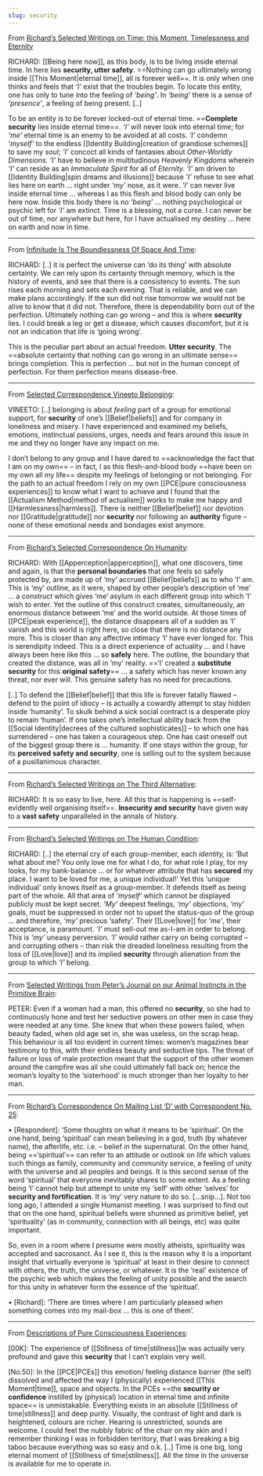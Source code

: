 ```yaml
---
slug: security
---
```


From [Richard’s Selected Writings on Time: this Moment, Timelessness and Eternity](http://www.actualfreedom.com.au/richard/selectedwriting/sw-time.htm)

RICHARD: [[Being here now]], as this body, is to be living inside eternal time. In here lies **security, utter safety**. ==Nothing can go ultimately wrong inside [[This Moment|eternal time]], all is forever well==. It is only when one thinks and feels that _‘I’_ exist that the troubles begin. To locate this entity, one has only to tune into the feeling of _‘being’_. In _‘being’_ there is a sense of _‘presence’_, a feeling of being present. [..]

To be an entity is to be forever locked-out of eternal time. ==**Complete security** lies inside eternal time==. _‘I’_ will never look into eternal time; for _‘me’_ eternal time is an enemy to be avoided at all costs. _‘I’_ condemn _‘myself’_ to the endless [[Identity Building|creation of grandiose schemes]] to save my _soul_; _‘I’_ concoct all kinds of fantasies about _Other-Worldly Dimensions. ‘I’_ have to believe in multitudinous _Heavenly Kingdoms_ wherein _‘I’_ can reside as an _Immaculate Spirit_ for all of _Eternity. ‘I’_ am driven to [[Identity Building|spin dreams and illusions]] because _‘I’_ refuse to see what lies here on earth ... right under _‘my’_ nose, as it were. _‘I’_ can never live inside eternal time … whereas I as this flesh and blood body can only be here now. Inside this body there is no _‘being’_ … nothing psychological or psychic left for _‘I’_ am extinct. Time is a blessing, not a curse. I can never be out of time, nor anywhere but here, for I have actualised my destiny … here on earth and now in time.

---

From [Infinitude Is The Boundlessness Of Space And Time](http://www.actualfreedom.com.au/richard/audiotapeddialogues/infinitudeistheboundlessness.htm):

RICHARD: [..] it is perfect the universe can ‘do its thing’ with absolute certainty. We can rely upon its certainty through memory, which is the history of events, and see that there is a consistency to events. The sun rises each morning and sets each evening. That is reliable, and we can make plans accordingly. If the sun did not rise tomorrow we would not be alive to know that it did not. Therefore, there is dependability born out of the perfection. Ultimately nothing can go wrong – and this is where **security** lies. I could break a leg or get a disease, which causes discomfort, but it is not an indication that life is ‘going wrong’.

This is the peculiar part about an actual freedom. **Utter security**. The ==absolute certainty that nothing can go wrong in an ultimate sense== brings completion. This is perfection ... but not in the human concept of perfection. For them perfection means disease-free.

---

From [Selected Correspondence Vineeto Belonging](http://actualfreedom.com.au/actualism/vineeto/selected-correspondence/corr-belonging.htm):

VINEETO: [..] belonging is about _feeling_ part of a group for emotional support, for **security** of one’s [[Belief|beliefs]] and for company in loneliness and misery. I have experienced and examined my beliefs, emotions, instinctual passions, urges, needs and fears around this issue in me and they no longer have any impact on me.

I don’t belong to any group and I have dared to ==acknowledge the fact that I am on my own== – in fact, I as this flesh-and-blood body ==have been on my own all my life== despite my feelings of belonging or not belonging. For the path to an actual freedom I rely on my own [[PCE|pure consciousness experiences]] to know what I want to achieve and I found that the [[Actualism Method|method of actualism]] works to make me happy and [[Harmlessness|harmless]]. There is neither [[Belief|belief]] nor devotion nor [[Gratitude|gratitude]] nor **security** nor following an **authority** figure – none of these emotional needs and bondages exist anymore.

---

From [Richard’s Selected Correspondence On Humanity](http://actualfreedom.com.au/richard/selectedcorrespondence/sc-humanity.htm):

RICHARD: With [[Apperception|apperception]], what one discovers, time and again, is that the **personal boundaries** that one feels so safely protected by, are made up of ‘my’ accrued [[Belief|beliefs]] as to who ‘I’ am. This is ‘my’ outline, as it were, shaped by other people’s description of ‘me’ ... a construct which gives ‘me’ asylum in each different group into which ‘I’ wish to enter. Yet the outline of this construct creates, simultaneously, an enormous distance between ‘me’ and the world outside. At those times of [[PCE|peak experience]], the distance disappears all of a sudden as ‘I’ vanish and this world is right here, so close that there is no distance any more. This is closer than any affective intimacy ‘I’ have ever longed for. This is serendipity indeed. This is a direct experience of actuality ... and I have always been here like this ... so **safely** here. The outline, the boundary that created the distance, was all in ‘my’ reality. ==‘I’ created a **substitute security** for this **original safety**== ... a safety which has never known any threat, nor ever will. This genuine safety has no need for precautions.

[..] To defend the [[Belief|belief]] that this life is forever fatally flawed – defend to the point of idiocy – is actually a cowardly attempt to stay hidden inside ‘humanity’. To skulk behind a sick social contract is a desperate ploy to remain ‘human’. If one takes one’s intellectual ability back from the [[Social Identity|decrees of the cultured sophisticates]] – to which one has surrendered – one has taken a courageous step. One has cast oneself out of the biggest group there is ... humanity. If one stays within the group, for its **perceived safety and security**, one is selling out to the system because of a pusillanimous character.

---

From [Richard’s Selected Writings on The Third Alternative](http://actualfreedom.com.au/richard/selectedwriting/sw-thirdalternative.htm):

RICHARD: It is so easy to live, here. All this that is happening is ==self-evidently well organising itself==. **Insecurity and security** have given way to a **vast safety** unparalleled in the annals of history.

---

From [Richard’s Selected Writings on The Human Condition](http://actualfreedom.com.au/richard/selectedwriting/sw-humancondition.htm):

RICHARD: [..] the eternal cry of each group-member, each _identity,_ is: ‘But what about me? You only love me for what I do, for what role I play, for my looks, for my bank-balance ... or for whatever attribute that has **secured** my place. I want to be loved for me, a unique individual!’ Yet this ‘unique individual’ only knows itself as a group-member. It defends itself as being part of the whole. All that area of _‘myself’_ which cannot be displayed publicly must be kept secret. _‘My’_ deepest feelings, _‘my’_ objections, _‘my’_ goals, must be suppressed in order not to upset the status-quo of the group ... and therefore, _‘my’_ precious ‘safety’. Their [[Love|love]] for _‘me’_, their acceptance, is paramount. _‘I’_ must sell-out me as-I-am in order to belong. This is _‘my’_ uneasy perversion. _‘I’_ would rather carry on being corrupted – and corrupting others – than risk the dreaded loneliness resulting from the loss of [[Love|love]] and its implied **security** through alienation from the group to which _‘I’_ belong.

---


From [Selected Writings from Peter’s Journal on our Animal Instincts in the Primitive Brain](http://actualfreedom.com.au/actualism/peter/selected-writings/instincts.htm):

PETER: Even if a woman had a man, this offered no **security**, so she had to continuously hone and test her seductive powers on other men in case they were needed at any time. She knew that when these powers failed, when beauty faded, when old age set in, she was useless, on the scrap heap. This behaviour is all too evident in current times: women’s magazines bear testimony to this, with their endless beauty and seductive tips. The threat of failure or loss of male protection meant that the support of the other women around the campfire was all she could ultimately fall back on; hence the woman’s loyalty to the ‘sisterhood’ is much stronger than her loyalty to her man.

---

From [Richard’s Correspondence On Mailing List ‘D’ with Correspondent No. 25](http://www.actualfreedom.com.au/richard/listdcorrespondence/listd25.htm):

• [Respondent]: ‘Some thoughts on what it means to be ‘spiritual’. On the one hand, being ‘spiritual’ can mean believing in a god, truth (by whatever name), the afterlife, etc. i.e. – belief in the supernatural. On the other hand, being ==‘spiritual’== can refer to an attitude or outlook on life which values such things as family, community and community service, a feeling of unity with the universe and all peoples and beings. It is this second sense of the word ‘spiritual’ that everyone inevitably shares to some extent. As a feeling being ‘I’ cannot help but attempt to unite my ‘self’ with other ‘selves’ for **security and fortification**. It is ‘my’ very nature to do so. [...snip...]. Not too long ago, I attended a single Humanist meeting. I was surprised to find out that on the one hand, spiritual beliefs were shunned as primitive belief, yet ‘spirituality’ (as in community, connection with all beings, etc) was quite important.

So, even in a room where I presume were mostly atheists, spirituality was accepted and sacrosanct. As I see it, this is the reason why it is a important insight that virtually everyone is ‘spiritual’ at least in their desire to connect with others, the truth, the universe, or whatever. It is the ‘real’ existence of the psychic web which makes the feeling of unity possible and the search for this unity in whatever form the essence of the ‘spiritual’.

• [Richard]: ‘There are times where I am particularly pleased when something comes into my mail-box ... this is one of them’.

---

From [Descriptions of Pure Consciousness Experiences](http://actualfreedom.com.au/actualism/others/corr-pce.htm):

[00K]: The experience of [[Stillness of time|stillness]]w was actually very profound and gave this **security** that I can’t explain very well.

[No.50]: In the [[PCE|PCEs]] this emotion/ feeling distance barrier (the self) dissolved and affected the way I (physically) experienced [[This Moment|time]], space and objects. In the PCEs ==the **security or confidence** instilled by (physical) location in eternal time and infinite space== is unmistakable. Everything exists in an absolute [[Stillness of time|stillness]] and deep purity. Visually, the contrast of light and dark is heightened, colours are richer. Hearing is unrestricted, sounds are welcome. I could feel the nubbly fabric of the chair on my skin and I remember thinking I was in forbidden territory, that I was breaking a big taboo because everything was so easy and o.k. [..] Time is one big, long eternal moment of [[Stillness of time|stillness]]. All the time in the universe is available for me to operate in.
